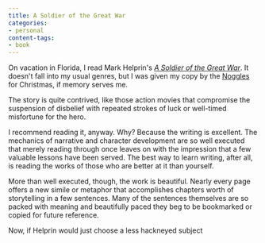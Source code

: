 ```yaml
---
title: A Soldier of the Great War
categories:
- personal
content-tags:
- book
---
```


On vacation in Florida, I read Mark Helprin's _[A
Soldier of the Great War][1]_.  It doesn't fall into my usual genres, but I was given my copy by the [Nog][2][gles][3] for Christmas, if memory serves me.

   [1]: http://allconsuming.net/item.cgi?isbn=0151836000
   [2]: http://stlbrianj.blogspot.com/
   [3]: http://angelweaving.blogspot.com/

The story is quite contrived, like those action movies that compromise the suspension of disbelief with repeated strokes of luck or well-timed misfortune for the hero.

I recommend reading it, anyway.  Why?  Because the writing is excellent.  The mechanics of narrative and character development are so well executed that merely reading through once leaves on with the impression that a few valuable lessons have been served.  The best way to learn writing, after all, is reading the works of those who are better at it than yourself.

More than well executed, though, the work is beautiful.  Nearly every page offers a new simile or metaphor that accomplishes chapters worth of storytelling in a few sentences.  Many of the sentences themselves are so packed with meaning and beautifully paced they beg to be bookmarked or copied for future reference.

Now, if Helprin would just choose a less hackneyed subject
